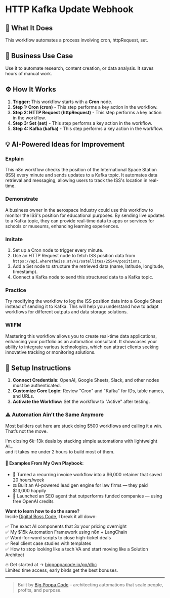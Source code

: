 # HTTP Kafka Update Webhook

## 🚀 What It Does
This workflow automates a process involving cron, httpRequest, set.

## 💼 Business Use Case
Use it to automate research, content creation, or data analysis. It saves hours of manual work.

## ⚙️ How It Works
1.  **Trigger:** This workflow starts with a **Cron** node.
2. **Step 1: Cron (cron)** - This step performs a key action in the workflow.
3. **Step 2: HTTP Request (httpRequest)** - This step performs a key action in the workflow.
4. **Step 3: Set (set)** - This step performs a key action in the workflow.
5. **Step 4: Kafka (kafka)** - This step performs a key action in the workflow.

## 💡 AI-Powered Ideas for Improvement
### Explain
This n8n workflow checks the position of the International Space Station (ISS) every minute and sends updates to a Kafka topic. It automates data retrieval and messaging, allowing users to track the ISS's location in real-time.

### Demonstrate
A business owner in the aerospace industry could use this workflow to monitor the ISS's position for educational purposes. By sending live updates to a Kafka topic, they can provide real-time data to apps or services for schools or museums, enhancing learning experiences.

### Imitate
1. Set up a Cron node to trigger every minute.
2. Use an HTTP Request node to fetch ISS position data from `https://api.wheretheiss.at/v1/satellites/25544/positions`.
3. Add a Set node to structure the retrieved data (name, latitude, longitude, timestamp).
4. Connect a Kafka node to send this structured data to a Kafka topic.

### Practice
Try modifying the workflow to log the ISS position data into a Google Sheet instead of sending it to Kafka. This will help you understand how to adapt workflows for different outputs and data storage solutions.

### WIIFM
Mastering this workflow allows you to create real-time data applications, enhancing your portfolio as an automation consultant. It showcases your ability to integrate various technologies, which can attract clients seeking innovative tracking or monitoring solutions.

## 🔧 Setup Instructions
1. **Connect Credentials:** OpenAI, Google Sheets, Slack, and other nodes must be authenticated.
2. **Customize Core Logic:** Review "Cron" and "Kafka" for IDs, table names, and URLs.
3. **Activate the Workflow:** Set the workflow to "Active" after testing.

### ⚠️ Automation Ain’t the Same Anymore

Most builders out here are stuck doing $500 workflows and calling it a win.  
That’s not the move.  

I'm closing $6k–$13k deals by stacking simple automations with lightweight AI...  
and it takes me under 2 hours to build most of them.

#### 🧠 Examples From My Own Playbook:
- 🔁 Turned a recurring invoice workflow into a $6,000 retainer that saved 20 hours/week  
- ⚖️ Built an AI-powered lead gen engine for law firms — they paid $13,000 happily  
- 🚀 Launched an SEO agent that outperforms funded companies — using free OpenAI credits  

**Want to learn how to do the same?**  
Inside [Digital Boss Code](https://bigpoppacode.io/go/dbc), I break it all down:

✅ The exact AI components that 3x your pricing overnight  
✅ My $15k Automation Framework using n8n + LangChain  
✅ Word-for-word scripts to close high-ticket deals  
✅ Real client case studies with templates  
✅ How to stop looking like a tech VA and start moving like a Solution Architect  

🔥 Get started at → [bigpoppacode.io/go/dbc](https://bigpoppacode.io/go/dbc)  
Limited time access, early birds get the best bonuses.

---
> Built by [Big Poppa Code](https://bigpoppacode.io) – architecting automations that scale people, profits, and purpose.
